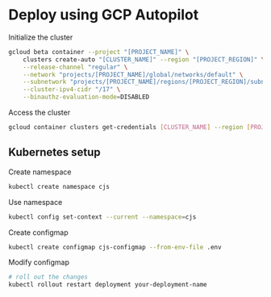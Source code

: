 # Deploy using GCP Autopilot

Initialize the cluster

```sh
gcloud beta container --project "[PROJECT_NAME]" \
    clusters create-auto "[CLUSTER_NAME]" --region "[PROJECT_REGION]" \
    --release-channel "regular" \
    --network "projects/[PROJECT_NAME]/global/networks/default" \
    --subnetwork "projects/[PROJECT_NAME]/regions/[PROJECT_REGION]/subnetworks/default" \
    --cluster-ipv4-cidr "/17" \
    --binauthz-evaluation-mode=DISABLED
```

Access the cluster

```sh
gcloud container clusters get-credentials [CLUSTER_NAME] --region [PROJECT_REGION]--project [PROJECT_NAME]
```

## Kubernetes setup

Create namespace
```sh
kubectl create namespace cjs
```

Use namespace
```sh
kubectl config set-context --current --namespace=cjs
```

Create configmap
```sh
kubectl create configmap cjs-configmap --from-env-file .env
```

Modify configmap
```sh
# roll out the changes
kubectl rollout restart deployment your-deployment-name
```

